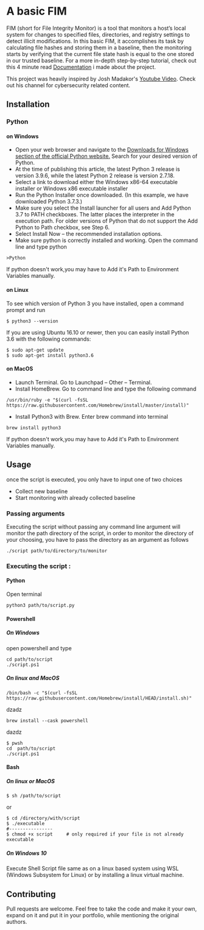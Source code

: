 
# A basic FIM
FIM (short for File Integrity Monitor) is a tool that monitors a host’s local system for changes to specified files, directories, and registry settings to detect illicit modifications. In this basic FIM, it accomplishes its task by calculating file hashes and storing them in a baseline, then the monitoring starts by verifying that the current file state hash is equal to the one stored in our trusted baseline.
For a more in-depth step-by-step tutorial, check out this 4 minute read [Documentation](https://dev.to/oaamine/hashing-algorithms-and-creating-a-simple-file-integrity-monitor-fim-5ei9) i made about the project.

This project was heavily inspired by Josh Madakor's [Youtube Video](https://www.youtube.com/watch?v=WJODYmk4ys8&t=156s&ab_channel=JoshMadakor). Check out his channel for cybersecurity related content.
## Installation


### Python


#### on Windows 
- Open your web browser and navigate to the 
[Downloads for Windows section of the official Python website.](https://www.python.org/downloads/windows/)
Search for your desired version of Python. 
- At the time of publishing this article, the latest Python 3 release is version 3.9.6, while the latest Python 2 release is version 2.7.18.
- Select a link to download either the Windows x86-64 executable installer or Windows x86 executable installer
 - Run the Python Installer once downloaded. (In this example, we have downloaded Python 3.7.3.)
- Make sure you select the Install launcher for all users and Add Python 3.7 to PATH checkboxes. The latter places the interpreter in the execution path. For older versions of Python that do not support the Add Python to Path checkbox, see Step 6.
- Select Install Now – the recommended installation options.
- Make sure python is correctly installed and working. Open the command line and type python
```shell
>Python
```
If python doesn't work,you may have to Add it's Path to Environment Variables manually.



#### on Linux
To see which version of Python 3 you have installed, open a command prompt and run
```shell
$ python3 --version
```
If you are using Ubuntu 16.10 or newer, then you can easily install Python 3.6 with the following commands:
```shell
$ sudo apt-get update
$ sudo apt-get install python3.6
```
#### on MacOS
 - Launch Terminal. Go to Launchpad – Other – Terminal.
 - Install HomeBrew. Go to command line and type the following command
```shell
/usr/bin/ruby -e "$(curl -fsSL https://raw.githubusercontent.com/Homebrew/install/master/install)"
``` 
- Install Python3 with Brew. Enter brew command into terminal
```shell
brew install python3 
```
If python doesn't work,you may have to Add it's Path to Environment Variables manually.

## Usage
once the script is executed, you only have to input one of two choices 
- Collect new baseline
- Start monitoring with already collected baseline

### Passing arguments
Executing the script without passing any command line argument will monitor the path directory of the script,
in order to monitor the directory of your choosing, you have to pass the directory as an argument as follows 
```shell
./script path/to/directory/to/monitor
```


### Executing the script : 

#### Python
Open terminal 
```shell
python3 path/to/script.py
```

#### Powershell
##### On Windows
open powershell and type
```shell
cd path/to/script
./script.ps1
```
##### On linux and MacOS
```shell
/bin/bash -c "$(curl -fsSL https://raw.githubusercontent.com/Homebrew/install/HEAD/install.sh)"
```
dzadz
```shell
brew install --cask powershell
```
dazdz
```shell
$ pwsh
cd  path/to/script
./script.ps1
```

#### Bash
##### On linux or MacOS
```shell
$ sh /path/to/script
```
or
```shell 
$ cd /directory/with/script
$ ./executable
#----------------
$ chmod +x script     # only required if your file is not already executable
```
##### On Windows 10
Execute Shell Script file same as on a linux based system using WSL (Windows Subsystem for Linux) or by installing a linux virtual machine.





## Contributing
Pull requests are welcome. Feel free to take the code and make it your own, expand on it and put it in your portfolio, while mentioning the original authors.


